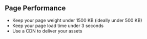 ## Page Performance

- Keep your page weight under 1500 KB (ideally under 500 KB)
- Keep your page load time under 3 seconds
- Use a CDN to deliver your assets
